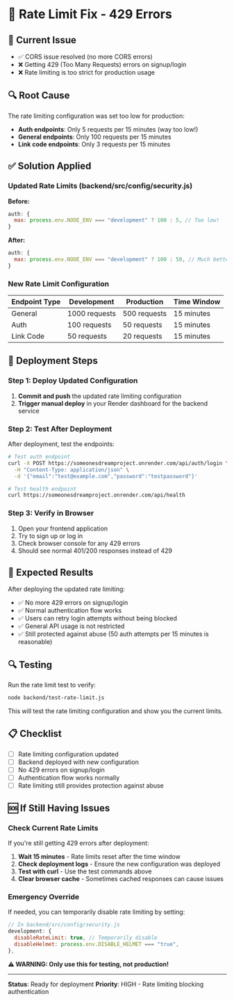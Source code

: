 # 🔧 Rate Limit Fix - 429 Errors

## 🚨 Current Issue
- ✅ CORS issue resolved (no more CORS errors)
- ❌ Getting 429 (Too Many Requests) errors on signup/login
- ❌ Rate limiting is too strict for production usage

## 🔍 Root Cause
The rate limiting configuration was set too low for production:
- **Auth endpoints**: Only 5 requests per 15 minutes (way too low!)
- **General endpoints**: Only 100 requests per 15 minutes
- **Link code endpoints**: Only 3 requests per 15 minutes

## ✅ Solution Applied

### Updated Rate Limits (backend/src/config/security.js)

**Before:**
```javascript
auth: {
  max: process.env.NODE_ENV === "development" ? 100 : 5, // Too low!
}
```

**After:**
```javascript
auth: {
  max: process.env.NODE_ENV === "development" ? 100 : 50, // Much better!
}
```

### New Rate Limit Configuration

| Endpoint Type | Development | Production | Time Window |
|---------------|-------------|------------|-------------|
| General | 1000 requests | 500 requests | 15 minutes |
| Auth | 100 requests | 50 requests | 15 minutes |
| Link Code | 50 requests | 20 requests | 15 minutes |

## 🚀 Deployment Steps

### Step 1: Deploy Updated Configuration
1. **Commit and push** the updated rate limiting configuration
2. **Trigger manual deploy** in your Render dashboard for the backend service

### Step 2: Test After Deployment
After deployment, test the endpoints:

```bash
# Test auth endpoint
curl -X POST https://someonesdreamproject.onrender.com/api/auth/login \
  -H "Content-Type: application/json" \
  -d '{"email":"test@example.com","password":"testpassword"}'

# Test health endpoint
curl https://someonesdreamproject.onrender.com/api/health
```

### Step 3: Verify in Browser
1. Open your frontend application
2. Try to sign up or log in
3. Check browser console for any 429 errors
4. Should see normal 401/200 responses instead of 429

## 🎯 Expected Results

After deploying the updated rate limiting:

- ✅ No more 429 errors on signup/login
- ✅ Normal authentication flow works
- ✅ Users can retry login attempts without being blocked
- ✅ General API usage is not restricted
- ✅ Still protected against abuse (50 auth attempts per 15 minutes is reasonable)

## 🔍 Testing

Run the rate limit test to verify:

```bash
node backend/test-rate-limit.js
```

This will test the rate limiting configuration and show you the current limits.

## 📋 Checklist

- [ ] Rate limiting configuration updated
- [ ] Backend deployed with new configuration
- [ ] No 429 errors on signup/login
- [ ] Authentication flow works normally
- [ ] Rate limiting still provides protection against abuse

## 🆘 If Still Having Issues

### Check Current Rate Limits
If you're still getting 429 errors after deployment:

1. **Wait 15 minutes** - Rate limits reset after the time window
2. **Check deployment logs** - Ensure the new configuration was deployed
3. **Test with curl** - Use the test commands above
4. **Clear browser cache** - Sometimes cached responses can cause issues

### Emergency Override
If needed, you can temporarily disable rate limiting by setting:

```javascript
// In backend/src/config/security.js
development: {
  disableRateLimit: true, // Temporarily disable
  disableHelmet: process.env.DISABLE_HELMET === "true",
},
```

**⚠️ WARNING: Only use this for testing, not production!**

---

**Status**: Ready for deployment
**Priority**: HIGH - Rate limiting blocking authentication
